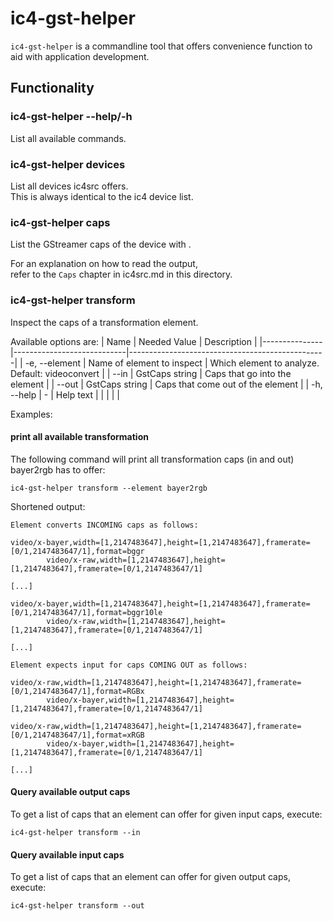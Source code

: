# ic4-gst-helper

`ic4-gst-helper` is a commandline tool that offers convenience function
to aid with application development.


## Functionality

### ic4-gst-helper --help/-h

List all available commands.

### ic4-gst-helper devices

List all devices ic4src offers.  
This is always identical to the ic4 device list.

### ic4-gst-helper caps <serial>

List the GStreamer caps of the device with <serial>.

For an explanation on how to read the output,  
refer to the `Caps` chapter in ic4src.md in this directory.

### ic4-gst-helper transform

Inspect the caps of a transformation element.

Available options are:
| Name          | Needed Value               | Description                                     |
|---------------|----------------------------|-------------------------------------------------|
| -e, --element | Name of element to inspect | Which element to analyze. Default: videoconvert |
| --in          | GstCaps string             | Caps that go into the element                   |
| --out         | GstCaps string             | Caps that come out of the element               |
| -h, --help    | -                          | Help text                                       |
|               |                            |                                                 |

Examples:

#### print all available transformation

The following command will print all
transformation caps (in and out) bayer2rgb has to offer:

```
ic4-gst-helper transform --element bayer2rgb
```

Shortened output:

```
Element converts INCOMING caps as follows:

video/x-bayer,width=[1,2147483647],height=[1,2147483647],framerate=[0/1,2147483647/1],format=bggr
        video/x-raw,width=[1,2147483647],height=[1,2147483647],framerate=[0/1,2147483647/1]

[...]

video/x-bayer,width=[1,2147483647],height=[1,2147483647],framerate=[0/1,2147483647/1],format=bggr10le
        video/x-raw,width=[1,2147483647],height=[1,2147483647],framerate=[0/1,2147483647/1]

[...]

Element expects input for caps COMING OUT as follows:

video/x-raw,width=[1,2147483647],height=[1,2147483647],framerate=[0/1,2147483647/1],format=RGBx
        video/x-bayer,width=[1,2147483647],height=[1,2147483647],framerate=[0/1,2147483647/1]

video/x-raw,width=[1,2147483647],height=[1,2147483647],framerate=[0/1,2147483647/1],format=xRGB
        video/x-bayer,width=[1,2147483647],height=[1,2147483647],framerate=[0/1,2147483647/1]

[...]

```

#### Query available output caps

To get a list of caps that an element can offer for given input caps, execute:

```
ic4-gst-helper transform --in
```

#### Query available input caps

To get a list of caps that an element can offer for given output caps, execute:

```
ic4-gst-helper transform --out
```

